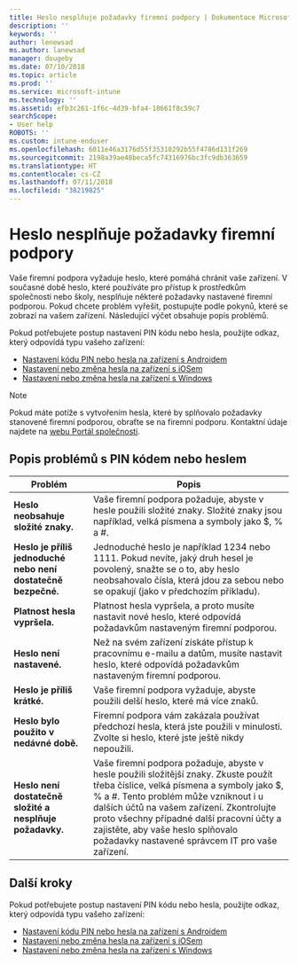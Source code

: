 ```yaml
---
title: Heslo nesplňuje požadavky firemní podpory | Dokumentace Microsoftu
description: ''
keywords: ''
author: lenewsad
ms.author: lanewsad
manager: dougeby
ms.date: 07/10/2018
ms.topic: article
ms.prod: ''
ms.service: microsoft-intune
ms.technology: ''
ms.assetid: efb3c261-1f6c-4d39-bfa4-18661f8c59c7
searchScope:
- User help
ROBOTS: ''
ms.custom: intune-enduser
ms.openlocfilehash: 6011e46a3176d55f35310292b55f4786d131f269
ms.sourcegitcommit: 2198a39ae48beca5fc74316976bc3fc9db363659
ms.translationtype: HT
ms.contentlocale: cs-CZ
ms.lasthandoff: 07/11/2018
ms.locfileid: "38219825"
---
```

# <a name="your-password-does-not-meet-your-company-supports-requirements"></a>Heslo nesplňuje požadavky firemní podpory

Vaše firemní podpora vyžaduje heslo, které pomáhá chránit vaše zařízení. V současné době heslo, které používáte pro přístup k prostředkům společnosti nebo školy, nesplňuje některé požadavky nastavené firemní podporou. Pokud chcete problém vyřešit, postupujte podle pokynů, které se zobrazí na vašem zařízení. Následující výčet obsahuje popis problémů.

Pokud potřebujete postup nastavení PIN kódu nebo hesla, použijte odkaz, který odpovídá typu vašeho zařízení:

- [Nastavení kódu PIN nebo hesla na zařízení s Androidem](set-your-pin-or-password-android.md)
- [Nastavení nebo změna hesla na zařízení s iOSem](set-or-change-your-passcode-ios.md)
- [Nastavení nebo změna hesla na zařízení s Windows](set-or-change-your-password-windows.md)

> [!NOTE]
> Pokud máte potíže s vytvořením hesla, které by splňovalo požadavky stanovené firemní podporou, obraťte se na firemní podporu. Kontaktní údaje najdete na [webu Portál společnosti](https://portal.manage.microsoft.com#HelpDeskDialog).

## <a name="pin-or-password-issue-descriptions"></a>Popis problémů s PIN kódem nebo heslem

| **Problém** | **Popis** |
|-----------------------------------------------------|------------------------------------------------------------------------------------------------------------------------------------------------------------------------------------------------------------------------------------------------------------------------------------------------------------------------------------------------------------|
| **Heslo neobsahuje složité znaky.** | Vaše firemní podpora požaduje, abyste v hesle použili složité znaky. Složité znaky jsou například, velká písmena a symboly jako $, % a #. |
| **Heslo je příliš jednoduché nebo není dostatečně bezpečné.** | Jednoduché heslo je například 1234 nebo 1111. Pokud nevíte, jaký druh hesel je povolený, snažte se o to, aby heslo neobsahovalo čísla, která jdou za sebou nebo se opakují (jako v předchozím příkladu). |
| **Platnost hesla vypršela.** | Platnost hesla vypršela, a proto musíte nastavit nové heslo, které odpovídá požadavkům nastaveným firemní podporou. |
| **Heslo není nastavené.** | Než na svém zařízení získáte přístup k pracovnímu e-mailu a datům, musíte nastavit heslo, které odpovídá požadavkům nastaveným firemní podporou. |
| **Heslo je příliš krátké.** | Vaše firemní podpora vyžaduje, abyste použili delší heslo, které má více znaků. |
| **Heslo bylo použito v nedávné době.** | Firemní podpora vám zakázala používat předchozí hesla, která jste použili v minulosti. Zvolte si heslo, které jste ještě nikdy nepoužili. |
| **Heslo není dostatečně složité a nesplňuje požadavky.** | Vaše firemní podpora požaduje, abyste v hesle použili složitější znaky. Zkuste použít třeba číslice, velká písmena a symboly jako $, % a #. Tento problém může vzniknout i u dalších účtů na vašem zařízení. Zkontrolujte proto všechny případné další pracovní účty a zajistěte, aby vaše heslo splňovalo požadavky nastavené správcem IT pro vaše zařízení. |

## <a name="next-steps"></a>Další kroky

Pokud potřebujete postup nastavení PIN kódu nebo hesla, použijte odkaz, který odpovídá typu vašeho zařízení:

- [Nastavení kódu PIN nebo hesla na zařízení s Androidem](set-your-pin-or-password-android.md)
- [Nastavení nebo změna hesla na zařízení s iOSem](set-or-change-your-passcode-ios.md)
- [Nastavení nebo změna hesla na zařízení s Windows](set-or-change-your-password-windows.md)
